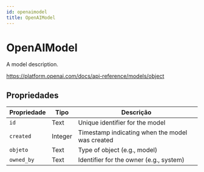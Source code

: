 ```yaml
---
id: openaimodel
title: OpenAIModel
---
```


# OpenAIModel

A model description.

https://platform.openai.com/docs/api-reference/models/object

## Propriedades

| Propriedade | Tipo    | Descrição                                                                                  |
| ----------- | ------- | ------------------------------------------------------------------------------------------ |
| `id`        | Text    | Unique identifier for the model                                                            |
| `created`   | Integer | Timestamp indicating when the model was created                                            |
| `objeto`    | Text    | Type of object (e.g., model)            |
| `owned_by`  | Text    | Identifier for the owner (e.g., system) |
